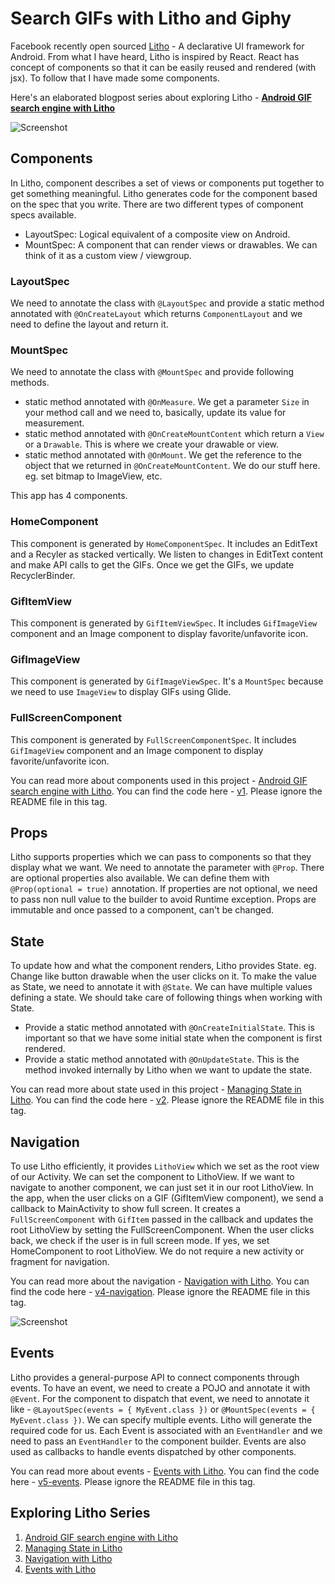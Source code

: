 # Search GIFs with Litho and Giphy

Facebook recently open sourced [Litho](http://fblitho.com/) - A declarative UI framework for Android. From what I have
heard, Litho is inspired by React. React has concept of components so that it can be easily reused and
rendered (with jsx). To follow that I have made some components.

Here's an elaborated blogpost series about exploring Litho - **[Android GIF search engine with Litho](http://www.jayrambhia.com/blog/android-litho-gifs)**

![Screenshot](https://raw.githubusercontent.com/jayrambhia/LithoGifSearch/master/art/demo1.jpg)

## Components

In Litho, component describes a set of views or components put together to get something meaningful. Litho generates code for the component based on the spec that you write.
There are two different types of component specs available.

 - LayoutSpec: Logical equivalent of a composite view on Android.
 - MountSpec: A component that can render views or drawables. We can think of it as a custom view / viewgroup.

### LayoutSpec
We need to annotate the class with `@LayoutSpec` and provide a static method annotated with `@OnCreateLayout` which returns `ComponentLayout` and we need to
define the layout and return it.

### MountSpec
We need to annotate the class with `@MountSpec` and provide following methods.

 - static method annotated with `@OnMeasure`. We get a parameter `Size` in your method call and we need to, basically, update its value for measurement.
 - static method annotated with `@OnCreateMountContent` which return a `View` or a `Drawable`. This is where we create your drawable or view.
 - static method annotated with `@OnMount`. We get the reference to the object that we returned in `@OnCreateMountContent`. We do our stuff here. eg. set bitmap to ImageView, etc.

This app has 4 components.

### HomeComponent
This component is generated by `HomeComponentSpec`. It includes an EditText and a Recyler as stacked vertically. We listen to changes in EditText content and make API calls to get the GIFs. Once we
get the GIFs, we update RecyclerBinder.

### GifItemView
This component is generated by `GifItemViewSpec`. It includes `GifImageView` component and an Image component to display favorite/unfavorite icon.

### GifImageView
This component is generated by `GifImageViewSpec`. It's a `MountSpec` because we need to use `ImageView` to display GIFs using Glide.

### FullScreenComponent
This component is generated by `FullScreenComponentSpec`. It includes `GifImageView` component and an Image component to display favorite/unfavorite icon.

You can read more about components used in this project - [Android GIF search engine with Litho](http://www.jayrambhia.com/blog/android-litho-gifs). You can find the code here - [v1](https://github.com/jayrambhia/LithoGifSearch/tree/v1).
Please ignore the README file in this tag.

## Props

Litho supports properties which we can pass to components so that they display what we want. We need to annotate the parameter with `@Prop`. There are optional properties also available. We can define
them with `@Prop(optional = true)` annotation. If properties are not optional, we need to pass non null value to the builder to avoid Runtime exception. Props are immutable and once passed to a component,
can't be changed.

## State

To update how and what the component renders, Litho provides State. eg. Change like button drawable when the user clicks on it. To make the value as State, we need to annotate it with `@State`. We can have multiple
values defining a state. We should take care of following things when working with State.

 - Provide a static method annotated with `@OnCreateInitialState`. This is important so that we have some initial state when the component is first rendered.
 - Provide a static method annotated with `@OnUpdateState`. This is the method invoked internally by Litho when we want to update the state.

You can read more about state used in this project - [Managing State in Litho](http://www.jayrambhia.com/blog/android-litho-state). You can find the code here - [v2](https://github.com/jayrambhia/LithoGifSearch/tree/v2).
Please ignore the README file in this tag.

## Navigation
To use Litho efficiently, it provides `LithoView` which we set as the root view of our Activity. We can set the component to LithoView. If we want to navigate to another component, we can just set it in our root LithoView.
In the app, when the user clicks on a GIF (GifItemView component), we send a callback to MainActivity to show full screen. It creates a `FullScreenComponent` with `GifItem` passed in the callback and updates the root LithoView
by setting the FullScreenComponent. When the user clicks back, we check if the user is in full screen mode. If yes, we set HomeComponent to root LithoView. We do not require a new activity or fragment for navigation.

You can read more about the navigation - [Navigation with Litho](http://www.jayrambhia.com/blog/android-litho-navigation). You can find the code here - [v4-navigation](https://github.com/jayrambhia/LithoGifSearch/tree/v4-navigation). Please ignore the README file in this tag.

![Screenshot](https://raw.githubusercontent.com/jayrambhia/LithoGifSearch/master/art/demo2.jpg)

## Events

Litho provides a general-purpose API to connect components through events. To have an event, we need to create a POJO and annotate it with `@Event`. For the component to dispatch that event,
we need to annotate it like - `@LayoutSpec(events = { MyEvent.class })` or `@MountSpec(events = { MyEvent.class })`. We can specify multiple events. Litho will generate the required code for us.
Each Event is associated with an `EventHandler` and we need to pass an `EventHandler` to the component builder. Events are also used as callbacks to handle events dispatched by other components.

You can read more about events - [Events with Litho](http://www.jayrambhia.com/blog/android-litho-events). You can find the code here - [v5-events](https://github.com/jayrambhia/LithoGifSearch/tree/v5-events). Please ignore the README file in this tag.

## Exploring Litho Series

 1. [Android GIF search engine with Litho](http://www.jayrambhia.com/blog/android-litho-gifs)
 2. [Managing State in Litho](http://www.jayrambhia.com/blog/android-litho-state)
 3. [Navigation with Litho](http://www.jayrambhia.com/blog/android-litho-navigation)
 4. [Events with Litho](http://www.jayrambhia.com/blog/android-litho-events)
